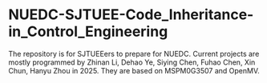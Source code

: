 # NUEDC-SJTUEE-Code_Inheritance-in_Control_Engineering
The repository is for SJTUEEers to prepare for NUEDC. Current projects are mostly programmed by Zhinan Li, Dehao Ye, Siying Chen, Fuhao Chen, Xin Chun, Hanyu Zhou in 2025. They are based on MSPM0G3507 and OpenMV.
